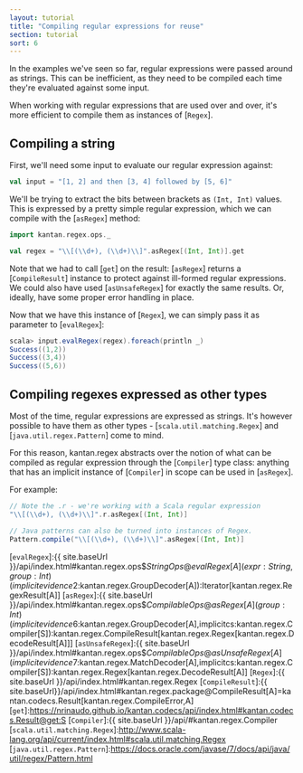 ```yaml
---
layout: tutorial
title: "Compiling regular expressions for reuse"
section: tutorial
sort: 6
---
```

In the examples we've seen so far, regular expressions were passed around as strings. This can be inefficient, as they
need to be compiled each time they're evaluated against some input.

When working with regular expressions that are used over and over, it's more efficient to compile them as instances
of [`Regex`].

## Compiling a string

First, we'll need some input to evaluate our regular expression against:

```scala
val input = "[1, 2] and then [3, 4] followed by [5, 6]"
```

We'll be trying to extract the bits between brackets as `(Int, Int)` values. This is expressed by a pretty simple
regular expression, which we can compile with the [`asRegex`] method:

```scala
import kantan.regex.ops._

val regex = "\\[(\\d+), (\\d+)\\]".asRegex[(Int, Int)].get
```

Note that we had to call [`get`] on the result: [`asRegex`] returns a [`CompileResult`] instance to protect against
ill-formed regular expressions. We could also have used [`asUnsafeRegex`] for exactly the same results. Or, ideally,
have some proper error handling in place.

Now that we have this instance of [`Regex`], we can simply pass it as parameter to [`evalRegex`]:

```scala
scala> input.evalRegex(regex).foreach(println _)
Success((1,2))
Success((3,4))
Success((5,6))
```

## Compiling regexes expressed as other types

Most of the time, regular expressions are expressed as strings. It's however possible to have them as other types -
[`scala.util.matching.Regex`] and [`java.util.regex.Pattern`] come to mind.

For this reason, kantan.regex abstracts over the notion of what can be compiled as regular expression through the
[`Compiler`] type class: anything that has an implicit instance of [`Compiler`] in scope can be used in [`asRegex`].

For example:

```scala
// Note the .r - we're working with a Scala regular expression
"\\[(\\d+), (\\d+)\\]".r.asRegex[(Int, Int)]

// Java patterns can also be turned into instances of Regex.
Pattern.compile("\\[(\\d+), (\\d+)\\]".asRegex[(Int, Int)]
```


[`evalRegex`]:{{ site.baseUrl }}/api/index.html#kantan.regex.ops$$StringOps@evalRegex[A](expr:String,group:Int)(implicitevidence$2:kantan.regex.GroupDecoder[A]):Iterator[kantan.regex.RegexResult[A]]
[`asRegex`]:{{ site.baseUrl }}/api/index.html#kantan.regex.ops$$CompilableOps@asRegex[A](group:Int)(implicitevidence$6:kantan.regex.GroupDecoder[A],implicitcs:kantan.regex.Compiler[S]):kantan.regex.CompileResult[kantan.regex.Regex[kantan.regex.DecodeResult[A]]]
[`asUnsafeRegex`]:{{ site.baseUrl }}/api/index.html#kantan.regex.ops$$CompilableOps@asUnsafeRegex[A](implicitevidence$7:kantan.regex.MatchDecoder[A],implicitcs:kantan.regex.Compiler[S]):kantan.regex.Regex[kantan.regex.DecodeResult[A]]
[`Regex`]:{{ site.baseUrl }}/api/index.html#kantan.regex.Regex
[`CompileResult`]:{{ site.baseUrl}}/api/index.html#kantan.regex.package@CompileResult[A]=kantan.codecs.Result[kantan.regex.CompileError,A]
[`get`]:https://nrinaudo.github.io/kantan.codecs/api/index.html#kantan.codecs.Result@get:S
[`Compiler`]:{{ site.baseUrl }}/api/#kantan.regex.Compiler
[`scala.util.matching.Regex`]:http://www.scala-lang.org/api/current/index.html#scala.util.matching.Regex
[`java.util.regex.Pattern`]:https://docs.oracle.com/javase/7/docs/api/java/util/regex/Pattern.html
